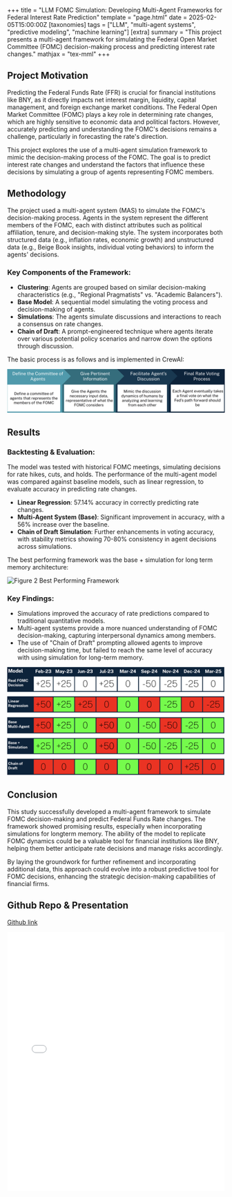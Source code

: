+++
title = "LLM FOMC Simulation: Developing Multi-Agent Frameworks for Federal Interest Rate Prediction"
template = "page.html"
date = 2025-02-05T15:00:00Z
[taxonomies]
tags = ["LLM", "multi-agent systems", "predictive modeling", "machine learning"]
[extra]
summary = "This project presents a multi-agent framework for simulating the Federal Open Market Committee (FOMC) decision-making process and predicting interest rate changes."
mathjax = "tex-mml"
+++

## Project Motivation

Predicting the Federal Funds Rate (FFR) is crucial for financial institutions like BNY, as it directly impacts net interest margin, liquidity, capital management, and foreign exchange market conditions. The Federal Open Market Committee (FOMC) plays a key role in determining rate changes, which are highly sensitive to economic data and political factors. However, accurately predicting and understanding the FOMC's decisions remains a challenge, particularly in forecasting the rate's direction.

This project explores the use of a multi-agent simulation framework to mimic the decision-making process of the FOMC. The goal is to predict interest rate changes and understand the factors that influence these decisions by simulating a group of agents representing FOMC members.

## Methodology

The project used a multi-agent system (MAS) to simulate the FOMC's decision-making process. Agents in the system represent the different members of the FOMC, each with distinct attributes such as political affiliation, tenure, and decision-making style. The system incorporates both structured data (e.g., inflation rates, economic growth) and unstructured data (e.g., Beige Book insights, individual voting behaviors) to inform the agents' decisions.

### Key Components of the Framework:
- **Clustering**: Agents are grouped based on similar decision-making characteristics (e.g., "Regional Pragmatists" vs. "Academic Balancers").
- **Base Model**: A sequential model simulating the voting process and decision-making of agents.
- **Simulations**: The agents simulate discussions and interactions to reach a consensus on rate changes.
- **Chain of Draft**: A prompt-engineered technique where agents iterate over various potential policy scenarios and narrow down the options through discussion.

The basic process is as follows and is implemented in CrewAI:

![Figure 1 High-Level Overview of Steps](../images/fomc_fig1.png)


## Results

### Backtesting & Evaluation:
The model was tested with historical FOMC meetings, simulating decisions for rate hikes, cuts, and holds. The performance of the multi-agent model was compared against baseline models, such as linear regression, to evaluate accuracy in predicting rate changes.

- **Linear Regression**: 57.14% accuracy in correctly predicting rate changes.
- **Multi-Agent System (Base)**: Significant improvement in accuracy, with a 56% increase over the baseline.
- **Chain of Draft Simulation**: Further enhancements in voting accuracy, with stability metrics showing 70-80% consistency in agent decisions across simulations.

The best performing framework was the base + simulation for long term memory architecture: 

![Figure 2 Best Performing Framework](../images/fomc_fig2.png)


### Key Findings:
- Simulations improved the accuracy of rate predictions compared to traditional quantitative models.
- Multi-agent systems provide a more nuanced understanding of FOMC decision-making, capturing interpersonal dynamics among members.
- The use of "Chain of Draft" prompting allowed agents to improve decision-making time, but failed to reach the same level of accuracy with using simulation for long-term memory. 

![Figure 3 Results](../images/fomc_fig3.png)

## Conclusion

This study successfully developed a multi-agent framework to simulate FOMC decision-making and predict Federal Funds Rate changes. The framework showed promising results, especially when incorporating simulations for longterm memory. The ability of the model to replicate FOMC dynamics could be a valuable tool for financial institutions like BNY, helping them better anticipate rate decisions and manage risks accordingly.

By laying the groundwork for further refinement and incorporating additional data, this approach could evolve into a robust predictive tool for FOMC decisions, enhancing the strategic decision-making capabilities of financial firms.

## Github Repo & Presentation 

[Github link](https://github.com/adlerviton/BNY_Crew_FOMC_Simulator) <br>

<iframe src="../BNYPresentation.pdf" width="100%" height="600" scrolling="no" frameborder="0" webkitallowfullscreen mozallowfullscreen allowfullscreen></iframe>
